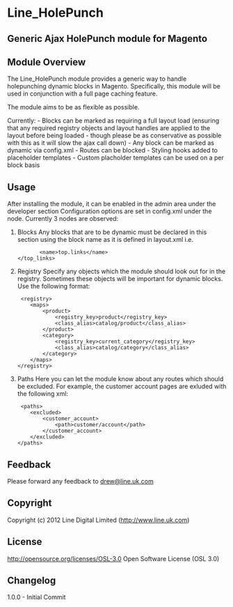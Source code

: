 Line_HolePunch
================================
Generic Ajax HolePunch module for Magento
-----------------------------------------


Module Overview
-------------------------

The Line_HolePunch module provides a generic way to handle holepunching dynamic blocks in Magento.  Specifically, this module will be used in conjunction with a full page caching feature.

The module aims to be as flexible as possible.  

Currently:
    - Blocks can be marked as requiring a full layout load (ensuring that any required registry objects and layout handles are applied to the layout before being loaded - though please be as conservative as possible with this as it will slow the ajax call down)
    - Any block can be marked as dynamic via config.xml
    - Routes can be blocked
    - Styling hooks added to placeholder templates
    - Custom placholder templates can be used on a per block basis
	
Usage
-------------------------
After installing the module, it can be enabled in the admin area under the developer section
Configuration options are set in config.xml under the <holepunch> node.  Currently 3 nodes are observed: 

1. Blocks
	Any blocks that are to be dynamic must be declared in this section using the block name as it is defined in layout.xml i.e.
	
	```<top_links>
           <name>top.links</name>
	</top_links>
	```	
	
2. Registry
	Specify any objects which the module should look out for in the registry.  Sometimes these objects will be important for dynamic blocks. Use the following format:
	
	```
	 <registry>
		<maps>
			<product>
				<registry_key>product</registry_key>
				<class_alias>catalog/product</class_alias>
			</product>
			<category>
				<registry_key>current_category</registry_key>
				<class_alias>catalog/category</class_alias>
			</category>
		</maps>
	</registry>
	```

3. Paths
	Here you can let the module know about any routes which should be excluded.  For example, the customer account pages are exluded with the following xml:
	
	```
	 <paths>
		<excluded>
			<customer_account>
				<path>customer/account</path>
			</customer_account>
		</excluded>
	</paths>
	```
	

Feedback
-------------------------
Please forward any feedback to drew@line.uk.com


Copyright
-------------------------
Copyright (c) 2012 Line Digital Limited (http://www.line.uk.com)


License
-------------------------
http://opensource.org/licenses/OSL-3.0  Open Software License (OSL 3.0)


Changelog
-------------------------
1.0.0 - Initial Commit